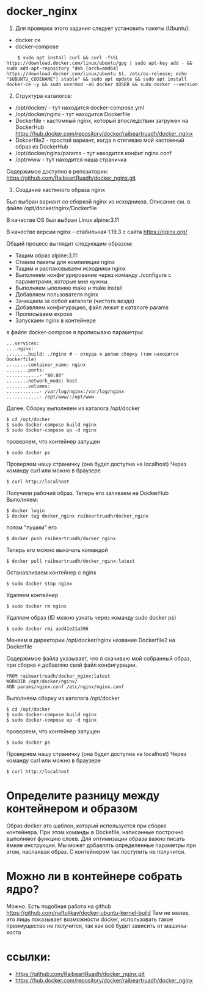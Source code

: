 # docker_nginx

1. Для проверки этого задания следует установить пакеты (Ubuntu):

- docker ce
- docker-compose
```
    $ sudo apt install curl && curl -fsSL https://download.docker.com/linux/ubuntu/gpg | sudo apt-key add - && sudo add-apt-repository "deb [arch=amd64] https://download.docker.com/linux/ubuntu $(. /etc/os-release; echo "$UBUNTU_CODENAME") stable" && sudo apt update && sudo apt install docker-ce -y && sudo usermod -aG docker $USER && sudo docker --version
```

2. Структура каталогов:

- /opt/docker/ - тут находится docker-compose.yml
- /opt/docker/nginx - тут находится Dockerfile
-  Dockerfile - кастомный nginx, который впоследствии загружен на DockerHub https://hub.docker.com/repository/docker/raibeartruadh/docker_nginx
-  Dokcerfile2 - простой вариант, когда я стягиваю мой кастомный образ из DockerHub 
- /opt/docker/nginx/params - тут находится конфиг nginx.conf
- /opt/www - тут находится наша страничка

Содержимое доступно в репозитории: https://github.com/RaibeartRuadh/docker_nginx.git

3. Создание кастмного образа nginx

Был выбран вариант со сборкой nginx из исходников. Описание см. в файле /opt/docker/nginx/Dockerfile

В качестве OS был выбран Linux alpine:3.11

В качестве версии nginx - стабильная 1.19.3 с сайта https://nginx.org/

Общий процесс выглядит следующим образом:

- Тащим образ alpine:3.11:
- Ставим пакеты для компиляции nginx
- Тащим и распаковываем исходники nginx
- Выполняем конфигурирование через команду ./configure с параметрами, которые мне нужны.
- Выполняем ыполняю make и make install
- Добавляем пользователя nginx
- Зачищаем за собой каталоги (чистота везде)
- Добавляем конфигурацию, файл лежит в каталоге params
- Прописываем expose 
- Запускаем nginx в контейнере 

в файле docker-compose я прописываю параметры:

```
...services:
....nginx:
........build: ./nginx # - откуда я делаю сборку (там находится Dockerfile)
........container_name: nginx
........ports:
............- "80:80"
........network_mode: host
........volumes:
............- /var/log/nginx:/var/log/nginx
............- /opt/www/:/opt/www

```
Далее. Сборку выполняем из каталога /opt/docker
```
$ cd /opt/docker
$ sudo docker-compose build nginx
$ sudo docker-compose up -d nginx
```
проверяем, что контейнер запущен
```
$ sudo docker ps
```
Проверяем нашу страничку (она будет доступна на localhost) Через команду curl или можно в браузере
```
$ curl http://localhost
```

Получили рабочий образ. Теперь его заливаем на DockerHub
Выполняем:
```
$ docker login
$ docker tag docker_nginx raibeartruadh/docker_nginx
```
потом "пушим" его
```
$ docker push raibeartruadh/docker_nginx
```
Теперь его можно выкачать командой
```
$ docker pull raibeartruadh/docker_nginx:latest
```
Останавливаем контейнер с nginx
```
$ sudo docker stop nginx
```
Удаляем контейнер
```
$ sudo docker rm nginx
```
Удаляем образ (ID можно узнать через команду sudo docker ps)
```
$ sudo docker rmi aed41e21a306
```
Меняем в директории /opt/docker/nginx название Dockerfile2 на Dockerfile

Содержимое файла указывает, что я скачиваю мой собранный образ, при сборке я добавляю свой файл конфигурации.
```
FROM raibeartruadh/docker_nginx:latest
WORKDIR /opt/docker/nginx/
ADD params/nginx.conf /etc/nginx/nginx.conf
```
Выполняем сборку из каталога /opt/docker
```
$ cd /opt/docker
$ sudo docker-compose build nginx
$ sudo docker-compose up -d nginx
```
проверяем, что контейнер запущен
```
$ sudo docker ps
```
Проверяем нашу страничку (она будет доступна на localhost) Через команду curl или можно в браузере
```
$ curl http://localhost
```
# Определите разницу между контейнером и образом

Образ docker это шаблон, который используется при сборке контейнера. При этом команды в Dockefile, написанные построчно выполняют функцию слоев. Для оптимизации образа важно писать ёмкие инструкции. Мы может добавлять определенные параметры при этом, наслаивая образ. С контейнером так поступить не получится. 

# Можно ли в контейнере собрать ядро?
Можно. Есть подобная работа на github  https://github.com/naftulikay/docker-ubuntu-kernel-build
Тем не менее, это лишь показывает возможности docker, использовать такое преимущество не получится, так как всё будет зависить от машины-хоста

# ссылки:

- https://github.com/RaibeartRuadh/docker_nginx.git
- https://hub.docker.com/repository/docker/raibeartruadh/docker_nginx



